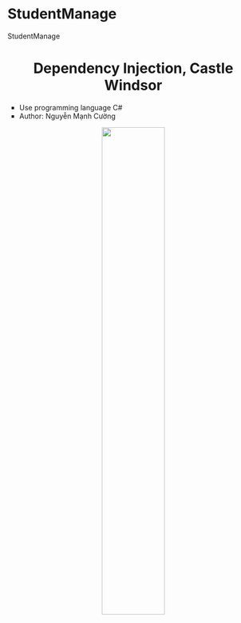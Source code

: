 # StudentManage
StudentManage

<div align="center">
    <h1>Dependency Injection, Castle Windsor</h1>
    <ul type="square" align="left">
      <li>Use programming language C#</li>
      <li>Author: Nguyễn Mạnh Cường</li>
    </ul>
    <img src="https://i.imgur.com/rNbNEwf.png" width="50%"/>
    <br/>
</ul>
    
</div>
